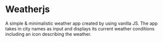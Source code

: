 # Weatherjs
A simple & minimalistic weather app created by using vanilla JS. The app takes in city names as input and displays its current weather conditions including an icon describing the weather.
